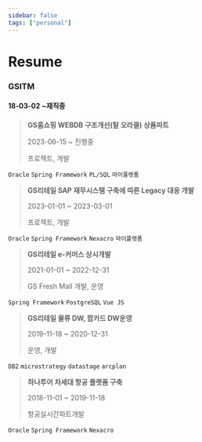 ```yaml
---
sidebar: false
tags: ["personal"]
---
```


# Resume

### GSITM 
#### 18-03-02 ~재직중

>**GS홈쇼핑 WEBDB 구조개선(탈 오라클) 상품파트**  
>
>2023-06-15 ~ 진행중  
>
>프로젝트, 개발  

`Oracle` `Spring Framework`  `PL/SQL` `마이플랫폼`

>**GS리테일 SAP 재무시스템 구축에 따른 Legacy 대응 개발**  
>
>2023-01-01 ~ 2023-03-01  
>
>프로젝트, 개발  

`Oracle` `Spring Framework` `Nexacro` `마이플랫폼`

>**GS리테일 e-커머스 상시개발**  
>
>2021-01-01 ~ 2022-12-31  
>
>GS Fresh Mall 개발, 운영   

`Spring Framework` `PostgreSQL` `Vue JS`  

> **GS리테일  물류 DW, 팝카드 DW운영**   
> 
> 2019-11-18 ~ 2020-12-31   
> 
> 운영, 개발  

`DB2` `microstrategy` `datastage` `arcplan`

> **하나투어 차세대 항공 플랫폼 구축**  
> 
> 2018-11-01 ~ 2019-11-18  
> 
> 항공실시간파트개발  

`Oracle` `Spring Framework` `Nexacro`  
<!--stackedit_data:
eyJoaXN0b3J5IjpbLTU0MDQxNTkyXX0=
-->